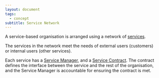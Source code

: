 ```yaml
---
layout: document
tags:
  - concept
subtitle: Service Network
---
```


A service-based organisation is arranged using a network of [services](/services).

The services in the network meet the needs of external users (customers) or internal users (other services).

Each service has a [Service Manager](/service-managers), and a [Service Contract](/service-contract). The contract defines the interface between the service and the rest of the organisation, and the Service Manager is accountable for ensuring the contract is met.
